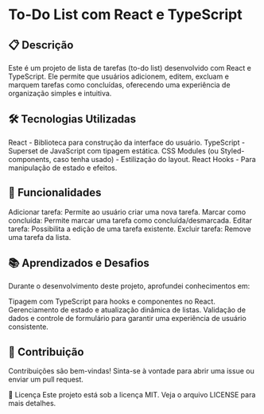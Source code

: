 # To-Do List com React e TypeScript
## 📋 Descrição
Este é um projeto de lista de tarefas (to-do list) desenvolvido com React e TypeScript. Ele permite que usuários adicionem, editem, excluam e marquem tarefas como concluídas, oferecendo uma experiência de organização simples e intuitiva.

## 🛠️ Tecnologias Utilizadas
React - Biblioteca para construção da interface do usuário.
TypeScript - Superset de JavaScript com tipagem estática.
CSS Modules (ou Styled-components, caso tenha usado) - Estilização do layout.
React Hooks - Para manipulação de estado e efeitos.

## 🚀 Funcionalidades
Adicionar tarefa: Permite ao usuário criar uma nova tarefa.
Marcar como concluída: Permite marcar uma tarefa como concluída/desmarcada.
Editar tarefa: Possibilita a edição de uma tarefa existente.
Excluir tarefa: Remove uma tarefa da lista.

## 📚 Aprendizados e Desafios
Durante o desenvolvimento deste projeto, aprofundei conhecimentos em:

Tipagem com TypeScript para hooks e componentes no React.
Gerenciamento de estado e atualização dinâmica de listas.
Validação de dados e controle de formulário para garantir uma experiência de usuário consistente.

## 🤝 Contribuição
Contribuições são bem-vindas! Sinta-se à vontade para abrir uma issue ou enviar um pull request.

📄 Licença
Este projeto está sob a licença MIT. Veja o arquivo LICENSE para mais detalhes.
